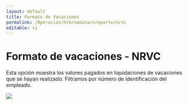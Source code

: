 ```yaml
---
layout: default
title: Formato de Vacaciones
permalink: /Operacion/hrm/nomina/nreporte/nrvc
editable: si
---
```


# Formato de vacaciones - NRVC


Esta opción muestra los valores pagados en liquidaciones de vacaciones que se hayan realizado. Filtramos por número de identificación del empleado.


![](nrvc1.png)









